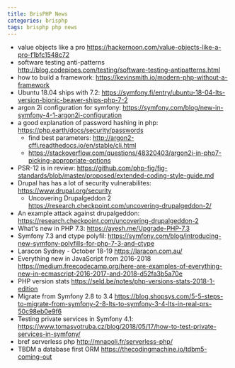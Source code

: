 ```yaml
---
title: BrisPHP News
categories: brisphp
tags: brisphp php news
---
```


* value objects like a pro <https://hackernoon.com/value-objects-like-a-pro-f1bfc1548c72>
* software testing anti-patterns <http://blog.codepipes.com/testing/software-testing-antipatterns.html>
* how to build a framework: <https://kevinsmith.io/modern-php-without-a-framework>
* Ubuntu 18.04 ships with 7.2: <https://symfony.fi/entry/ubuntu-18-04-lts-version-bionic-beaver-ships-php-7-2>
* argon 2i configuration for symfony: <https://symfony.com/blog/new-in-symfony-4-1-argon2i-configuration>
* a good explanation of password hashing in php: <https://php.earth/docs/security/passwords>
    * find best parameters: <http://argon2-cffi.readthedocs.io/en/stable/cli.html>
    * <https://stackoverflow.com/questions/48320403/argon2i-in-php7-picking-appropriate-options>
* PSR-12 is in review: <https://github.com/php-fig/fig-standards/blob/master/proposed/extended-coding-style-guide.md>
* Drupal has has a lot of security vulnerabilites: <https://www.drupal.org/security>
    * Uncovering Drupalgeddon 2 <https://research.checkpoint.com/uncovering-drupalgeddon-2/>
* An example attack against drupalgeddon: <https://research.checkpoint.com/uncovering-drupalgeddon-2>
* What's new in PHP 7.3: <https://ayesh.me/Upgrade-PHP-7.3>
* Symfony 7.3 and ctype polyfil: <https://symfony.com/blog/introducing-new-symfony-polyfills-for-php-7-3-and-ctype>
* Laracon Sydney - October 18-19 <https://laracon.com.au/>
* Everything new in JavaScript from 2016-2018 <https://medium.freecodecamp.org/here-are-examples-of-everything-new-in-ecmascript-2016-2017-and-2018-d52fa3b5a70e>
* PHP version stats <https://seld.be/notes/php-versions-stats-2018-1-edition>
* Migrate from Symfony 2.8 to 3.4 <https://blog.shopsys.com/5-5-steps-to-migrate-from-symfony-2-8-lts-to-symfony-3-4-lts-in-real-prs-50c98eb0e9f6>
* Testing private services in Symfony 4.1: <https://www.tomasvotruba.cz/blog/2018/05/17/how-to-test-private-services-in-symfony/>
* bref serverless php <http://mnapoli.fr/serverless-php/>
* TBDM a database first ORM <https://thecodingmachine.io/tdbm5-coming-out>
